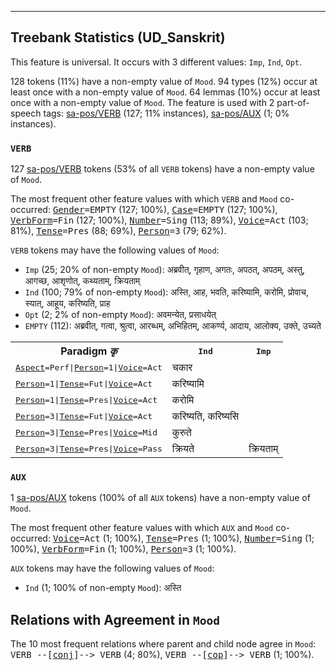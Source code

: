

--------------------------------------------------------------------------------

## Treebank Statistics (UD_Sanskrit)

This feature is universal.
It occurs with 3 different values: `Imp`, `Ind`, `Opt`.

128 tokens (11%) have a non-empty value of `Mood`.
94 types (12%) occur at least once with a non-empty value of `Mood`.
64 lemmas (10%) occur at least once with a non-empty value of `Mood`.
The feature is used with 2 part-of-speech tags: [sa-pos/VERB]() (127; 11% instances), [sa-pos/AUX]() (1; 0% instances).

### `VERB`

127 [sa-pos/VERB]() tokens (53% of all `VERB` tokens) have a non-empty value of `Mood`.

The most frequent other feature values with which `VERB` and `Mood` co-occurred: <tt><a href="Gender.html">Gender</a>=EMPTY</tt> (127; 100%), <tt><a href="Case.html">Case</a>=EMPTY</tt> (127; 100%), <tt><a href="VerbForm.html">VerbForm</a>=Fin</tt> (127; 100%), <tt><a href="Number.html">Number</a>=Sing</tt> (113; 89%), <tt><a href="Voice.html">Voice</a>=Act</tt> (103; 81%), <tt><a href="Tense.html">Tense</a>=Pres</tt> (88; 69%), <tt><a href="Person.html">Person</a>=3</tt> (79; 62%).

`VERB` tokens may have the following values of `Mood`:

* `Imp` (25; 20% of non-empty `Mood`): अब्रवीत्, गृहाण, अगतः, अपठत्, अपठम्, अस्तु, आगच्छ, आशृणोत्, कथ्यताम्, क्रियताम्
* `Ind` (100; 79% of non-empty `Mood`): अस्ति, आह, भवति, करिष्यामि, करोमि, प्रोवाच, स्यात्, आहूय, करिष्यति, प्राह
* `Opt` (2; 2% of non-empty `Mood`): अवमन्येत, प्रसाधयेत्
* `EMPTY` (112): अब्रवीत्, गत्वा, श्रुत्वा, आरब्धम्, अभिहितम्, आकर्ण्य, आदाय, आलोक्य, उक्ते, उच्यते

<table>
  <tr><th>Paradigm <i>कृ</i></th><th><tt>Ind</tt></th><th><tt>Imp</tt></th></tr>
  <tr><td><tt><a href="Aspect.html">Aspect</a>=Perf|<a href="Person.html">Person</a>=1|<a href="Voice.html">Voice</a>=Act</tt></td><td>चकार</td><td></td></tr>
  <tr><td><tt><a href="Person.html">Person</a>=1|<a href="Tense.html">Tense</a>=Fut|<a href="Voice.html">Voice</a>=Act</tt></td><td>करिष्यामि</td><td></td></tr>
  <tr><td><tt><a href="Person.html">Person</a>=1|<a href="Tense.html">Tense</a>=Pres|<a href="Voice.html">Voice</a>=Act</tt></td><td>करोमि</td><td></td></tr>
  <tr><td><tt><a href="Person.html">Person</a>=3|<a href="Tense.html">Tense</a>=Fut|<a href="Voice.html">Voice</a>=Act</tt></td><td>करिष्यति, करिष्यसि</td><td></td></tr>
  <tr><td><tt><a href="Person.html">Person</a>=3|<a href="Tense.html">Tense</a>=Pres|<a href="Voice.html">Voice</a>=Mid</tt></td><td>कुरुते</td><td></td></tr>
  <tr><td><tt><a href="Person.html">Person</a>=3|<a href="Tense.html">Tense</a>=Pres|<a href="Voice.html">Voice</a>=Pass</tt></td><td>क्रियते</td><td>क्रियताम्</td></tr>
</table>

### `AUX`

1 [sa-pos/AUX]() tokens (100% of all `AUX` tokens) have a non-empty value of `Mood`.

The most frequent other feature values with which `AUX` and `Mood` co-occurred: <tt><a href="Voice.html">Voice</a>=Act</tt> (1; 100%), <tt><a href="Tense.html">Tense</a>=Pres</tt> (1; 100%), <tt><a href="Number.html">Number</a>=Sing</tt> (1; 100%), <tt><a href="VerbForm.html">VerbForm</a>=Fin</tt> (1; 100%), <tt><a href="Person.html">Person</a>=3</tt> (1; 100%).

`AUX` tokens may have the following values of `Mood`:

* `Ind` (1; 100% of non-empty `Mood`): अस्ति

## Relations with Agreement in `Mood`

The 10 most frequent relations where parent and child node agree in `Mood`:
<tt>VERB --[<a href="../dep/conj.html">conj</a>]--> VERB</tt> (4; 80%),
<tt>VERB --[<a href="../dep/cop.html">cop</a>]--> VERB</tt> (1; 100%).

